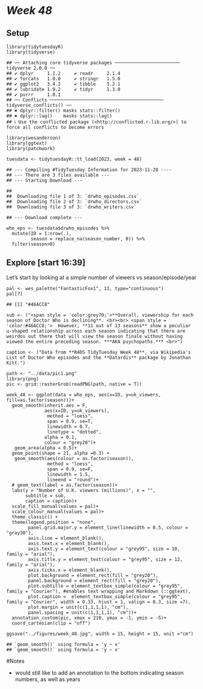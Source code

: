 # *Week 48*

## **Setup**

    library(tidytuesdayR)
    library(tidyverse)

    ## ── Attaching core tidyverse packages ──────────────────────── tidyverse 2.0.0 ──
    ## ✔ dplyr     1.1.2     ✔ readr     2.1.4
    ## ✔ forcats   1.0.0     ✔ stringr   1.5.0
    ## ✔ ggplot2   3.4.2     ✔ tibble    3.2.1
    ## ✔ lubridate 1.9.2     ✔ tidyr     1.3.0
    ## ✔ purrr     1.0.1     
    ## ── Conflicts ────────────────────────────────────────── tidyverse_conflicts() ──
    ## ✖ dplyr::filter() masks stats::filter()
    ## ✖ dplyr::lag()    masks stats::lag()
    ## ℹ Use the conflicted package (<http://conflicted.r-lib.org/>) to force all conflicts to become errors

    library(wesanderson)
    library(ggtext)
    library(patchwork)

    tuesdata <- tidytuesdayR::tt_load(2023, week = 48)

    ## --- Compiling #TidyTuesday Information for 2023-11-28 ----
    ## --- There are 3 files available ---
    ## --- Starting Download ---

    ## 
    ##  Downloading file 1 of 3: `drwho_episodes.csv`
    ##  Downloading file 2 of 3: `drwho_directors.csv`
    ##  Downloading file 3 of 3: `drwho_writers.csv`

    ## --- Download complete ---

    who_eps <- tuesdata$drwho_episodes %>% 
      mutate(ID = 1:nrow(.),
             season = replace_na(season_number, 0)) %>% 
      filter(season>0)

## Explore \[start 16:39\]

Let’s start by looking at a simple number of viewers vs
season/episode/year

    pal <- wes_palette("FantasticFox1", 13, type="continuous")
    pal[7]

    ## [1] "#46ACC8"

    sub <- ("<span style = 'color:grey70;'>**Overall, viewership for each season of Doctor Who is declining**. <br><br> <span style = 'color:#46ACC8;'>  However, **11 out of 13 seasons** show a peculiar u-shaped relationship across each season indicating that there are weirdos out there that will view the season finale without having viewed the entire preceding season. ***AKA psychopaths.*** <br>")

    caption <- ("Data from **R4DS TidyTuesday Week 48**, via Wikipedia's List of Doctor Who episodes and the **Datardis** package by Jonathan Kitt.")

    path <- "../data/pic1.png"
    library(png)
    pic <- grid::rasterGrob(readPNG(path, native = T))

    week_48 <- ggplot(data = who_eps, aes(x=ID, y=uk_viewers, fill=as.factor(season)))+
      geom_smooth(inherit.aes = F,
                  aes(x=ID, y=uk_viewers),
                   method = "loess", 
                   span = 0.9, se=T,  
                   linewidth = 0.7,
                   linetype = "dotted",
                  alpha = 0.1,
                  colour = "grey20")+
       geom_area(alpha = 0.5)+
      geom_point(shape = 21, alpha =0.3) +
       geom_smooth(aes(colour = as.factor(season)),
                   method = "loess", 
                   span = 0.9, se=F,  
                   linewidth = 1.5,
                   lineend = "round")+
      # geom_text(label = as.factor(season))+
      labs(y = "Number of U.K. viewers (millions)", x = "",
           subtitle = sub,
           caption = caption)+
      scale_fill_manual(values = pal)+
      scale_colour_manual(values = pal)+
      theme_classic() +
      theme(legend.position = "none",
            panel.grid.major.y = element_line(linewidth = 0.5, colour = "gray30"),
            axis.line = element_blank(),
            axis.text.x = element_blank(),
            axis.text.y = element_text(colour = "grey95", size = 10, family = "arial"),
            axis.title.y = element_text(colour = "grey95", size = 12, family = "arial"),
            axis.ticks.x = element_blank(),
            plot.background = element_rect(fill = "grey20"),
            panel.background = element_rect(fill = "grey20"),
            plot.subtitle = element_textbox_simple(colour = "grey95", family = "Courier"), #enables text wrapping and Markdown (::ggtext),
            plot.caption =  element_textbox_simple(colour = "grey95", family = "Courier", width = 0.33, hjust = 1, valign = 0.3, size =7),
            plot.margin = unit(c(1,1,1,1), "cm"),
            panel.spacing = unit(c(1,1,1,1), "cm"))+
      annotation_custom(pic, xmax = 210, ymax = -1, ymin = -5)+
      coord_cartesian(clip = "off")
       
    ggsave("../figures/week_48.jpg", width = 15, height = 15, unit ="cm")

    ## `geom_smooth()` using formula = 'y ~ x'
    ## `geom_smooth()` using formula = 'y ~ x'

\#Notes

-   would still like to add an annotation to the bottom indicating
    season numbers, as well as years
